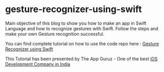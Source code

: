 # gesture-recognizer-using-swift

Main objective of this blog to show you how to make an app in Swift Language and how to recognize gestures with Swift. Follow the steps and make your own Gesture recognition successful.

You can find complete tutorial on how to use the code repo here : [Gesture Recognizer using Swift](http://www.theappguruz.com/ios/gesture-recognizer-using-swift/)

This Tutorial has been presented by The App Guruz - One of the best [iOS Development Company in India](http://www.theappguruz.com/iphone-app-development/)
